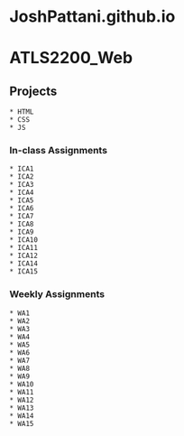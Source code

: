 # JoshPattani.github.io


# **ATLS2200_Web** #

## **Projects** ##
    * HTML
    * CSS
    * JS

### **In-class Assignments** ###
    * ICA1
    * ICA2
    * ICA3
    * ICA4
    * ICA5
    * ICA6
    * ICA7
    * ICA8
    * ICA9
    * ICA10
    * ICA11
    * ICA12
    * ICA14
    * ICA15

### **Weekly Assignments** ###
    * WA1
    * WA2
    * WA3
    * WA4
    * WA5
    * WA6
    * WA7
    * WA8
    * WA9
    * WA10
    * WA11
    * WA12
    * WA13
    * WA14
    * WA15